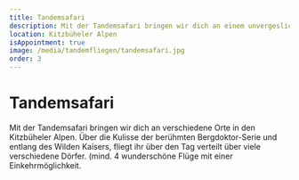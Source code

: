 ```yaml
---
title: Tandemsafari
description: Mit der Tandemsafari bringen wir dich an einem unvergeslichen Tag an verschiedene Orte in den Kitzbüheler Alpen und lassen dich die atemberaubende Kulisse aus einer ganz neuen Perspektive kennenlernen.
location: Kitzbüheler Alpen
isAppointment: true
image: /media/tandemfliegen/tandemsafari.jpg
order: 3
---
```


# Tandemsafari

Mit der Tandemsafari bringen wir dich an verschiedene Orte in den Kitzbüheler Alpen. Über die Kulisse der berühmten Bergdoktor-Serie und entlang des Wilden Kaisers, fliegt ihr über den Tag verteilt über viele verschiedene Dörfer. (mind. 4 wunderschöne Flüge mit einer Einkehrmöglichkeit. 
